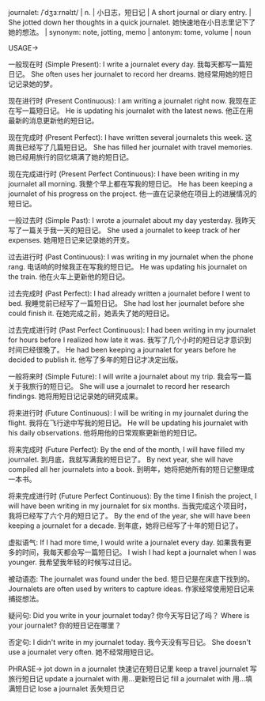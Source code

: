 journalet: /ˈdʒɜːrnəlɪt/ | n. | 小日志，短日记 | A short journal or diary entry.  |  She jotted down her thoughts in a quick journalet. 她快速地在小日志里记下了她的想法。 | synonym: note, jotting, memo | antonym: tome, volume | noun


USAGE->

一般现在时 (Simple Present):
I write a journalet every day.  我每天都写一篇短日记。
She often uses her journalet to record her dreams. 她经常用她的短日记记录她的梦。

现在进行时 (Present Continuous):
I am writing a journalet right now. 我现在正在写一篇短日记。
He is updating his journalet with the latest news. 他正在用最新的消息更新他的短日记。

现在完成时 (Present Perfect):
I have written several journalets this week.  这周我已经写了几篇短日记。
She has filled her journalet with travel memories. 她已经用旅行的回忆填满了她的短日记。

现在完成进行时 (Present Perfect Continuous):
I have been writing in my journalet all morning. 我整个早上都在写我的短日记。
He has been keeping a journalet of his progress on the project. 他一直在记录他在项目上的进展情况的短日记。

一般过去时 (Simple Past):
I wrote a journalet about my day yesterday. 我昨天写了一篇关于我一天的短日记。
She used a journalet to keep track of her expenses. 她用短日记来记录她的开支。

过去进行时 (Past Continuous):
I was writing in my journalet when the phone rang.  电话响的时候我正在写我的短日记。
He was updating his journalet on the train. 他在火车上更新他的短日记。

过去完成时 (Past Perfect):
I had already written a journalet before I went to bed. 我睡觉前已经写了一篇短日记。
She had lost her journalet before she could finish it.  在她完成之前，她丢失了她的短日记。

过去完成进行时 (Past Perfect Continuous):
I had been writing in my journalet for hours before I realized how late it was. 我写了几个小时的短日记才意识到时间已经很晚了。
He had been keeping a journalet for years before he decided to publish it.  他写了多年的短日记才决定出版。

一般将来时 (Simple Future):
I will write a journalet about my trip. 我会写一篇关于我旅行的短日记。
She will use a journalet to record her research findings. 她将用短日记记录她的研究成果。

将来进行时 (Future Continuous):
I will be writing in my journalet during the flight.  我将在飞行途中写我的短日记。
He will be updating his journalet with his daily observations. 他将用他的日常观察更新他的短日记。


将来完成时 (Future Perfect):
By the end of the month, I will have filled my journalet. 到月底，我就写满我的短日记了。
By next year, she will have compiled all her journalets into a book. 到明年，她将把她所有的短日记整理成一本书。

将来完成进行时 (Future Perfect Continuous):
By the time I finish the project, I will have been writing in my journalet for six months.  当我完成这个项目时，我将已经写了六个月的短日记了。
By the end of the year, she will have been keeping a journalet for a decade. 到年底，她将已经写了十年的短日记了。

虚拟语气:
If I had more time, I would write a journalet every day. 如果我有更多的时间，我每天都会写一篇短日记。
I wish I had kept a journalet when I was younger. 我希望我年轻的时候写过日记。

被动语态:
The journalet was found under the bed.  短日记是在床底下找到的。
Journalets are often used by writers to capture ideas.  作家经常使用短日记来捕捉想法。

疑问句:
Did you write in your journalet today? 你今天写日记了吗？
Where is your journalet? 你的短日记在哪里？

否定句:
I didn't write in my journalet today. 我今天没有写日记。
She doesn't use a journalet very often. 她不经常用短日记。


PHRASE->
jot down in a journalet  快速记在短日记里
keep a travel journalet  写旅行短日记
update a journalet with  用...更新短日记
fill a journalet with  用...填满短日记
lose a journalet  丢失短日记
